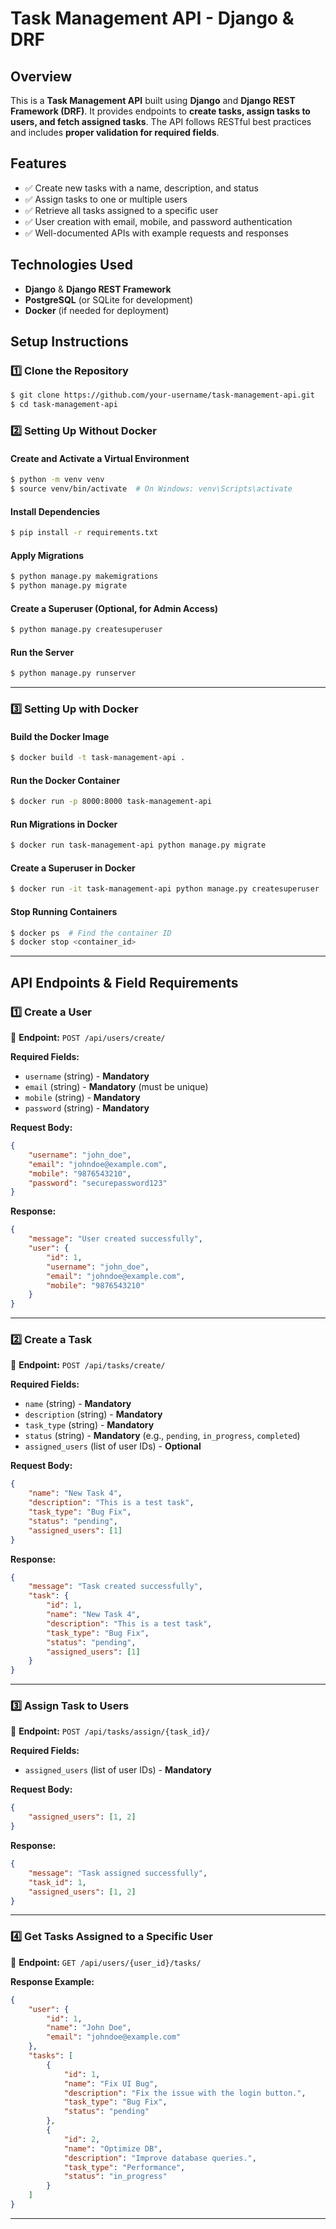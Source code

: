 # Task Management API - Django & DRF

## Overview
This is a **Task Management API** built using **Django** and **Django REST Framework (DRF)**. It provides endpoints to **create tasks, assign tasks to users, and fetch assigned tasks**. The API follows RESTful best practices and includes **proper validation for required fields**.

## Features
- ✅ Create new tasks with a name, description, and status
- ✅ Assign tasks to one or multiple users
- ✅ Retrieve all tasks assigned to a specific user
- ✅ User creation with email, mobile, and password authentication
- ✅ Well-documented APIs with example requests and responses

## Technologies Used
- **Django** & **Django REST Framework**
- **PostgreSQL** (or SQLite for development)
- **Docker** (if needed for deployment)

## Setup Instructions

### 1️⃣ Clone the Repository
```sh
$ git clone https://github.com/your-username/task-management-api.git
$ cd task-management-api
```

### 2️⃣ Setting Up Without Docker

#### Create and Activate a Virtual Environment
```sh
$ python -m venv venv
$ source venv/bin/activate  # On Windows: venv\Scripts\activate
```

#### Install Dependencies
```sh
$ pip install -r requirements.txt
```

#### Apply Migrations
```sh
$ python manage.py makemigrations
$ python manage.py migrate
```

#### Create a Superuser (Optional, for Admin Access)
```sh
$ python manage.py createsuperuser
```

#### Run the Server
```sh
$ python manage.py runserver
```

---

### 3️⃣ Setting Up with Docker

#### **Build the Docker Image**
```sh
$ docker build -t task-management-api .
```

#### **Run the Docker Container**
```sh
$ docker run -p 8000:8000 task-management-api
```

#### **Run Migrations in Docker**
```sh
$ docker run task-management-api python manage.py migrate
```

#### **Create a Superuser in Docker**
```sh
$ docker run -it task-management-api python manage.py createsuperuser
```

#### **Stop Running Containers**
```sh
$ docker ps  # Find the container ID
$ docker stop <container_id>
```

---

## API Endpoints & Field Requirements

### **1️⃣ Create a User**
📌 **Endpoint:** `POST /api/users/create/`

**Required Fields:**
- `username` (string) - **Mandatory**
- `email` (string) - **Mandatory** (must be unique)
- `mobile` (string) - **Mandatory**
- `password` (string) - **Mandatory**

**Request Body:**
```json
{
    "username": "john_doe",
    "email": "johndoe@example.com",
    "mobile": "9876543210",
    "password": "securepassword123"
}
```

**Response:**
```json
{
    "message": "User created successfully",
    "user": {
        "id": 1,
        "username": "john_doe",
        "email": "johndoe@example.com",
        "mobile": "9876543210"
    }
}
```

---

### **2️⃣ Create a Task**
📌 **Endpoint:** `POST /api/tasks/create/`

**Required Fields:**
- `name` (string) - **Mandatory**
- `description` (string) - **Mandatory**
- `task_type` (string) - **Mandatory**
- `status` (string) - **Mandatory** (e.g., `pending`, `in_progress`, `completed`)
- `assigned_users` (list of user IDs) - **Optional**

**Request Body:**
```json
{
    "name": "New Task 4",
    "description": "This is a test task",
    "task_type": "Bug Fix",
    "status": "pending",
    "assigned_users": [1]
}
```

**Response:**
```json
{
    "message": "Task created successfully",
    "task": {
        "id": 1,
        "name": "New Task 4",
        "description": "This is a test task",
        "task_type": "Bug Fix",
        "status": "pending",
        "assigned_users": [1]
    }
}
```

---

### **3️⃣ Assign Task to Users**
📌 **Endpoint:** `POST /api/tasks/assign/{task_id}/`

**Required Fields:**
- `assigned_users` (list of user IDs) - **Mandatory**

**Request Body:**
```json
{
    "assigned_users": [1, 2]
}
```

**Response:**
```json
{
    "message": "Task assigned successfully",
    "task_id": 1,
    "assigned_users": [1, 2]
}
```

---

### **4️⃣ Get Tasks Assigned to a Specific User**
📌 **Endpoint:** `GET /api/users/{user_id}/tasks/`

**Response Example:**
```json
{
    "user": {
        "id": 1,
        "name": "John Doe",
        "email": "johndoe@example.com"
    },
    "tasks": [
        {
            "id": 1,
            "name": "Fix UI Bug",
            "description": "Fix the issue with the login button.",
            "task_type": "Bug Fix",
            "status": "pending"
        },
        {
            "id": 2,
            "name": "Optimize DB",
            "description": "Improve database queries.",
            "task_type": "Performance",
            "status": "in_progress"
        }
    ]
}
```

---




